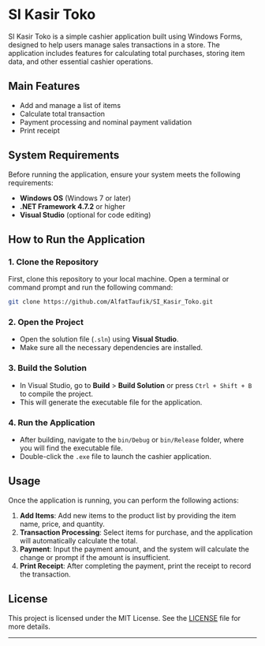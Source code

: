 # SI Kasir Toko

SI Kasir Toko is a simple cashier application built using Windows Forms, designed to help users manage sales transactions in a store. The application includes features for calculating total purchases, storing item data, and other essential cashier operations.

## Main Features
- Add and manage a list of items
- Calculate total transaction
- Payment processing and nominal payment validation
- Print receipt

## System Requirements

Before running the application, ensure your system meets the following requirements:
- **Windows OS** (Windows 7 or later)
- **.NET Framework 4.7.2** or higher
- **Visual Studio** (optional for code editing)

## How to Run the Application

### 1. Clone the Repository

First, clone this repository to your local machine. Open a terminal or command prompt and run the following command:

```bash
git clone https://github.com/AlfatTaufik/SI_Kasir_Toko.git
```

### 2. Open the Project

- Open the solution file (`.sln`) using **Visual Studio**.
- Make sure all the necessary dependencies are installed.

### 3. Build the Solution

- In Visual Studio, go to **Build** > **Build Solution** or press `Ctrl + Shift + B` to compile the project.
- This will generate the executable file for the application.

### 4. Run the Application

- After building, navigate to the `bin/Debug` or `bin/Release` folder, where you will find the executable file.
- Double-click the `.exe` file to launch the cashier application.

## Usage

Once the application is running, you can perform the following actions:
1. **Add Items**: Add new items to the product list by providing the item name, price, and quantity.
2. **Transaction Processing**: Select items for purchase, and the application will automatically calculate the total.
3. **Payment**: Input the payment amount, and the system will calculate the change or prompt if the amount is insufficient.
4. **Print Receipt**: After completing the payment, print the receipt to record the transaction.

## License

This project is licensed under the MIT License. See the [LICENSE](LICENSE) file for more details.

---